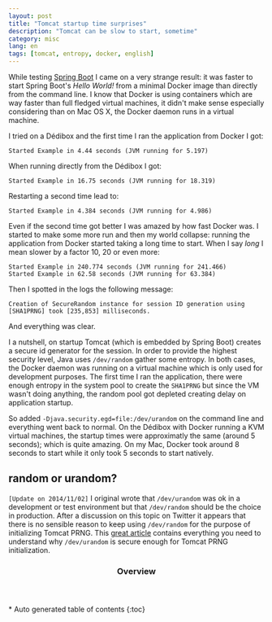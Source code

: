```yaml
---
layout: post
title: "Tomcat startup time surprises"
description: "Tomcat can be slow to start, sometime"
category: misc
lang: en
tags: [tomcat, entropy, docker, english]
---
```

While testing [Spring Boot](http://projects.spring.io/spring-boot/) I came on a very strange result: it was faster to start Spring Boot's *Hello World!* from a minimal Docker image than directly from the command line. I know that Docker is using containers which are way faster than full fledged virtual machines, it didn't make sense especially considering than on Mac OS X, the Docker daemon runs in a virtual machine.

I tried on a Dédibox and the first time I ran the application from Docker I got:

    Started Example in 4.44 seconds (JVM running for 5.197)

When running directly from the Dédibox I got:

    Started Example in 16.75 seconds (JVM running for 18.319)

Restarting a second time lead to:

    Started Example in 4.384 seconds (JVM running for 4.986)

Even if the second time got better I was amazed by how fast Docker was. I started to make some more run and then my world collapse: running the application from Docker started taking a long time to start. When I say *long* I mean slower by a factor 10, 20 or even more:

    Started Example in 240.774 seconds (JVM running for 241.466)
    Started Example in 62.58 seconds (JVM running for 63.384)

Then I spotted in the logs the following message:

    Creation of SecureRandom instance for session ID generation using [SHA1PRNG] took [235,853] milliseconds.

And everything was clear.

I a nutshell, on startup Tomcat (which is embedded by Spring Boot) creates a secure id generator for the session. In order to provide the highest security level, Java uses `/dev/random` gather some entropy. In both cases, the Docker daemon was running on a virtual machine which is only used for development purposes. The first time I ran the application, there were enough entropy in the system pool to create the `SHA1PRNG` but since the VM wasn't doing anything, the random pool got depleted creating delay on application startup.

So added `-Djava.security.egd=file:/dev/urandom` on the command line and everything went back to normal. On the Dédibox with Docker running a KVM virtual machines, the startup times were approximatly the same (around 5 seconds); which is quite amazing. On my Mac, Docker took around 8 seconds to start while it only took 5 seconds to start natively.

## random or urandom?

`[Update on 2014/11/02]` I original wrote that `/dev/urandom` was ok in a development or test environment but that `/dev/random` should be the choice in production. After a discussion on this topic on Twitter it appears that there is no sensible reason to keep using `/dev/random` for the purpose of initializing Tomcat PRNG. This [great article](http://www.2uo.de/myths-about-urandom/) contains everything you need to understand why `/dev/urandom` is secure enough for Tomcat PRNG initialization.

<section id="table-of-contents" class="toc">
<header>
<h3>Overview</h3>
</header>
<div id="drawer" markdown="1">
*  Auto generated table of contents
{:toc}
</div>
</section><!-- /#table-of-contents -->
